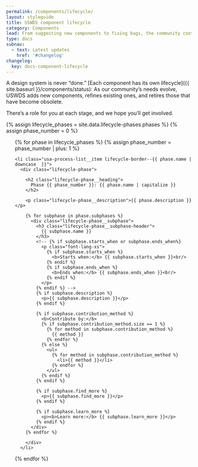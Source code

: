 ```yaml
---
permalink: /components/lifecycle/
layout: styleguide
title: USWDS component lifecycle
category: Components
lead: From suggesting new components to fixing bugs, the community contributes to every phase of the lifecycle.
type: docs
subnav:
  - text: Latest updates
    href: '#changelog'
changelog:
  key: docs-component-lifecycle
---
```


A design system is never “done.”
[Each component has its own lifecycle]({{ site.baseurl }}/components/status):
As our community’s needs evolve, USWDS adds new components, refines existing ones, and retires those that have become obsolete.

There’s a role for you at each stage, and we hope you’ll get involved.

{% assign lifecycle_phases = site.data.lifecycle-phases.phases %}
{% assign phase_number = 0 %}

<ol class="usa-process-list lifecycle-process margin-top-4">
  {% for phase in lifecycle_phases %}
    {% assign phase_number = phase_number | plus: 1 %}

    <li class="usa-process-list__item lifecycle-border--{{ phase.name | downcase  }}">
      <div class="lifecycle-phase">

        <h2 class="lifecycle-phase__heading">
          Phase {{ phase_number }}: {{ phase.name | capitalize }}
        </h2>

        <p class="lifecycle-phase__description">{{ phase.description }}</p>

        {% for subphase in phase.subphases %}
          <div class="lifecycle-phase__subphase">
            <h3 class="lifecycle-phase__subphase-header">
              {{ subphase.name }}
            </h3>
            <!-- {% if subphase.starts_when or subphase.ends_when%}
              <p class="font-lang-xs">
                {% if subphase.starts_when %}
                  <b>Starts when:</b> {{ subphase.starts_when }}<br/>
                {% endif %}
                {% if subphase.ends_when %}
                  <b>Ends when:</b> {{ subphase.ends_when }}<br/>
                {% endif %}
              </p>
            {% endif %} -->
            {% if subphase.description %}
              <p>{{ subphase.description }}</p>
            {% endif %}

            {% if subphase.contribution_method %}
              <b>Contribute by:</b>
              {% if subphase.contribution_method.size == 1 %}
                {% for method in subphase.contribution_method %}
                  {{ method }}
                {% endfor %}
              {% else %}
                <ul>
                  {% for method in subphase.contribution_method %}
                    <li>{{ method }}</li>
                  {% endfor %}
                </ul>
              {% endif %}
            {% endif %}

            {% if subphase.find_more %}
              <p>{{ subphase.find_more }}</p>
            {% endif %}

            {% if subphase.learn_more %}
              <p><b>Learn more:</b> {{ subphase.learn_more }}</p>
            {% endif %}
          </div>
        {% endfor %}

        </div>
      </li>
  {% endfor %}
</ol>
